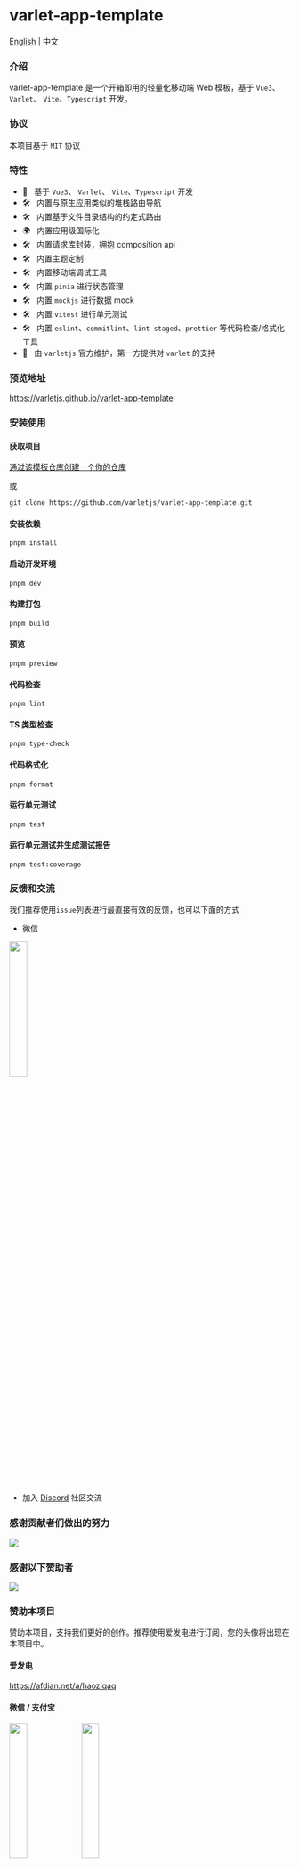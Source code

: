 # varlet-app-template

<a href="https://github.com/varletjs/varlet-app-admin/blob/main/README.md">English</a> |
<span>中文</span>

### 介绍

varlet-app-template 是一个开箱即用的轻量化移动端 Web 模板，基于 `Vue3`、 `Varlet`、 `Vite`、`Typescript` 开发。

### 协议

本项目基于 `MIT` 协议

### 特性

- 🚀 &nbsp; 基于 `Vue3`、 `Varlet`、 `Vite`、`Typescript` 开发
- 🛠️ &nbsp; 内置与原生应用类似的堆栈路由导航
- 🛠️ &nbsp; 内置基于文件目录结构的约定式路由
- 🌍 &nbsp; 内置应用级国际化
- 🛠️ &nbsp; 内置请求库封装，拥抱 composition api
- 🛠️ &nbsp; 内置主题定制
- 🛠️ &nbsp; 内置移动端调试工具
- 🛠️ &nbsp; 内置 `pinia` 进行状态管理
- 🛠️ &nbsp; 内置 `mockjs` 进行数据 mock
- 🛠️ &nbsp; 内置 `vitest` 进行单元测试
- 🛠️ &nbsp; 内置 `eslint`、`commitlint`、`lint-staged`、`prettier` 等代码检查/格式化工具
- 💪 &nbsp; 由 `varletjs` 官方维护，第一方提供对 `varlet` 的支持

### 预览地址

https://varletjs.github.io/varlet-app-template

### 安装使用

#### 获取项目

[通过该模板仓库创建一个你的仓库](https://github.com/varletjs/varlet-app-template/generate)

或

```shell
git clone https://github.com/varletjs/varlet-app-template.git
```

#### 安装依赖

```shell
pnpm install
```

#### 启动开发环境

```shell
pnpm dev
```

#### 构建打包

```shell
pnpm build
```

#### 预览

```shell
pnpm preview
```

#### 代码检查

```shell
pnpm lint
```

#### TS 类型检查

```shell
pnpm type-check
```

#### 代码格式化

```shell
pnpm format
```

#### 运行单元测试

```shell
pnpm test
```

#### 运行单元测试并生成测试报告

```shell
pnpm test:coverage
```

### 反馈和交流

我们推荐使用`issue`列表进行最直接有效的反馈，也可以下面的方式

* 微信

<img style="width: 25%" src="https://cdn.jsdelivr.net/gh/varletjs/varlet-static/community.png" />

* 加入 [Discord](https://discord.gg/Dmb8ydBHkw) 社区交流

### 感谢贡献者们做出的努力

<a href="https://github.com/varletjs/varlet/graphs/contributors">
  <img src="https://contrib.rocks/image?repo=varletjs/varlet" />
</a>

### 感谢以下赞助者

<a href="https://cdn.jsdelivr.net/gh/varletjs/varlet-static/sponsorkit/sponsors.svg">
  <img src="https://cdn.jsdelivr.net/gh/varletjs/varlet-static/sponsorkit/sponsors.svg">
</a>

### 赞助本项目

赞助本项目，支持我们更好的创作。推荐使用爱发电进行订阅，您的头像将出现在本项目中。

#### 爱发电

<a href="https://afdian.net/a/haoziqaq">https://afdian.net/a/haoziqaq</a>

#### 微信 / 支付宝

<img style="width: 25%" src="https://cdn.jsdelivr.net/gh/varletjs/varlet-static/wechat.jpg" />
<img style="width: 25%" src="https://cdn.jsdelivr.net/gh/varletjs/varlet-static/alipay.jpg" />
